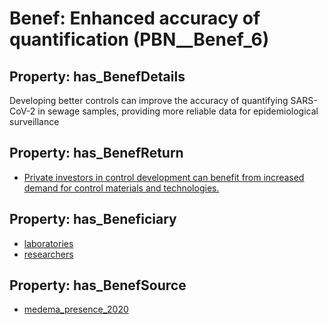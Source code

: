 # Benef: __Enhanced accuracy of quantification__ (PBN__Benef_6)

## Property: has_BenefDetails

Developing better controls can improve the accuracy of quantifying SARS-CoV-2 in sewage samples, providing more reliable data for epidemiological surveillance

## Property: has_BenefReturn

* [Private investors in control development can benefit from increased demand for control materials and technologies.](../BenefReturn/PBN__BenefReturn_6)

## Property: has_Beneficiary

* [laboratories](../Stakeholder/PBN__Stakeholder_5)
* [researchers](../Stakeholder/PBN__Stakeholder_2)

## Property: has_BenefSource

* [medema_presence_2020](../Article/PBN__Article_1)

